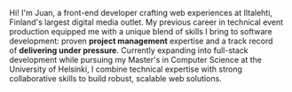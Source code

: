 Hi! I'm Juan, a front-end developer crafting web experiences at Iltalehti, Finland's largest digital media outlet. My previous career in technical event production equipped me with a unique blend of skills I bring to software development: proven **project management** expertise and a track record of **delivering under pressure**. Currently expanding into full-stack development while pursuing my Master's in Computer Science at the University of Helsinki, I combine technical expertise with strong collaborative skills to build robust, scalable web solutions.